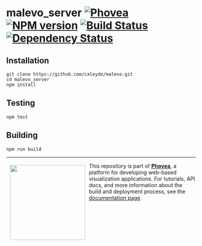 malevo_server [![Phovea][phovea-image]][phovea-url] [![NPM version][npm-image]][npm-url] [![Build Status][travis-image]][travis-url] [![Dependency Status][daviddm-image]][daviddm-url]
=====================



Installation
------------

```
git clone https://github.com/caleydo/malevo.git
cd malevo_server
npm install
```

Testing
-------

```
npm test
```

Building
--------

```
npm run build
```



***

<a href="https://caleydo.org"><img src="http://caleydo.org/assets/images/logos/caleydo.svg" align="left" width="200px" hspace="10" vspace="6"></a>
This repository is part of **[Phovea](http://phovea.caleydo.org/)**, a platform for developing web-based visualization applications. For tutorials, API docs, and more information about the build and deployment process, see the [documentation page](http://phovea.caleydo.org).


[phovea-image]: https://img.shields.io/badge/Phovea-Application-1BA64E.svg
[phovea-url]: https://phovea.caleydo.org
[npm-image]: https://badge.fury.io/js/malevo_server.svg
[npm-url]: https://npmjs.org/package/malevo_server
[travis-image]: https://travis-ci.org/phovea/malevo_server.svg?branch=master
[travis-url]: https://travis-ci.org/phovea/malevo_server
[daviddm-image]: https://david-dm.org/phovea/malevo_server/status.svg
[daviddm-url]: https://david-dm.org/phovea/malevo_server
